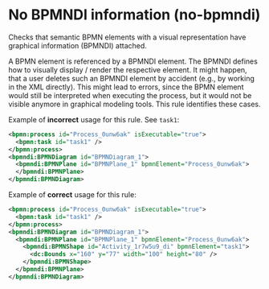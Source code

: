 # No BPMNDI information (no-bpmndi)

Checks that semantic BPMN elements with a visual representation have graphical information (BPMNDI) attached.

A BPMN element is referenced by a BPMNDI element. The BPMNDI defines how to visually display / render the respective element. It might happen, that a user deletes such an BPMNDI element by accident (e.g., by working in the XML directly). This might lead to errors, since the BPMN element would still be interpreted when executing the process, but it would not be visible anymore in graphical modeling tools. This rule identifies these cases.

Example of __incorrect__ usage for this rule. See `task1`:

```xml
<bpmn:process id="Process_0unw6ak" isExecutable="true">
  <bpmn:task id="task1" />
</bpmn:process>
<bpmndi:BPMNDiagram id="BPMNDiagram_1">
  <bpmndi:BPMNPlane id="BPMNPlane_1" bpmnElement="Process_0unw6ak">
  </bpmndi:BPMNPlane>
</bpmndi:BPMNDiagram>
```


Example of __correct__ usage for this rule:

```xml
<bpmn:process id="Process_0unw6ak" isExecutable="true">
  <bpmn:task id="task1" />
</bpmn:process>
<bpmndi:BPMNDiagram id="BPMNDiagram_1">
  <bpmndi:BPMNPlane id="BPMNPlane_1" bpmnElement="Process_0unw6ak">
    <bpmndi:BPMNShape id="Activity_1r7w5u9_di" bpmnElement="task1">
      <dc:Bounds x="160" y="77" width="100" height="80" />
    </bpmndi:BPMNShape>
  </bpmndi:BPMNPlane>
</bpmndi:BPMNDiagram>
```
